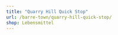 ```yaml
---
title: "Quarry Hill Quick Stop"
url: /barre-town/quarry-hill-quick-stop/
shop: Lebensmittel
---
```

